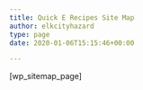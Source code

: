 ```yaml
---
title: Quick E Recipes Site Map
author: elkcityhazard
type: page
date: 2020-01-06T15:15:46+00:00

---
```

[wp\_sitemap\_page]